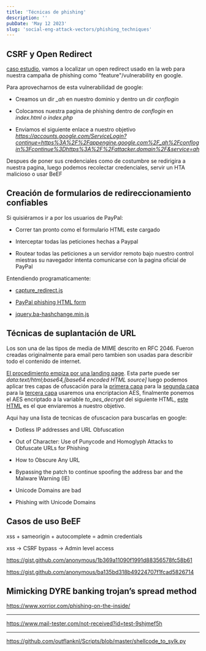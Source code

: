 ```yaml
---
title: 'Técnicas de phishing'
description: ''
pubDate: 'May 12 2023'
slug: 'social-eng-attack-vectors/phishing_techniques'
---
```


<h2>CSRF y Open Redirect</h2>

[caso estudio](https://www.seancassidy.me/), vamos a localizar un open redirect usado en la web para nuestra campaña de phishing como "feature"/vulnerability en google.

Para aprovecharnos de esta vulnerabilidad de google:

- Creamos un dir <i>\_ah</i> en nuestro dominio y dentro un dir <i>conflogin</i>

- Colocamos nuestra pagina de phishing dentro de <i>conflogin</i> en <i>index.html o index.php</i>

- Enviamos el siguiente enlace a nuestro objetivo <i>https://accounts.google.com/ServiceLogin?continue=https%3A%2F%2Fappengine.google.com%2F_ah%2Fconflogin%3Fcontinue%3Dhttps%3A%2F%2Fattacker.domain%2F&service=ah</i>

Despues de poner sus credenciales como de costumbre se redirigira a nuestra pagina, luego podemos recolectar credenciales, servir un HTA malicioso o usar BeEF

<h2>Creación de formularios de redireccionamiento confiables</h2>

Si quisiéramos ir a por los usuarios de PayPal:

- Correr tan pronto como el formulario HTML este cargado

- Interceptar todas las peticiones hechas a Paypal

- Routear todas las peticiones a un servidor remoto bajo nuestro control miestras su navegador intenta comunicarse con la pagina oficial de PayPal

Entendiendo programaticamente:

- [capture_redirect.js](https://gist.github.com/anonymous/3bf8342c76eba4da3f660cbffa24f5d8)

- [PayPal phishing HTML form](https://gist.github.com/anonymous/75b5eb6578bbc5bfcabe44e8fbb952ea)

- [jquery.ba-hashchange.min.js](https://gist.github.com/anonymous/950a70cdebd3e78b6e88312fa7d93250)

<h2>Técnicas de suplantación de URL</h2>

Los <mediatype> son una de las tipos de media de MIME descrito en RFC 2046. Fueron creadas originalmente para email pero tambien son usadas para describir todo el contenido de internet.

[El procedimiento empiza por una landing page](https://gist.githubusercontent.com/anonymous/907cc8e9dcc43c6a4412e682e5d5c2cd/raw/1e370d920c462b993b2ee467ecfe671a29d0408f/gistfile1.txt). Esta parte puede ser <i>data:text/html;base64,[base64 encoded HTML source]</i> luego podemos aplicar tres capas de ofuscación para la [primera capa](http://www.webtoolhub.com/tn561359-html-encrypter.aspx) para la [segunda capa](http://javascriptobfuscator.com/) para la [tercera capa](https://gist.github.com/anonymous/315be2adc72603005d7c7b176c163ed7) usaremos una encriptacion AES, finalmente ponemos el AES encriptado a la variable <i>to_aes_decrypt</i> del siguiente HTML, [este HTML](https://gist.github.com/anonymous/e749f1b8fcbdb08b9d709eb1df8b9575) es el que enviaremos a nuestro objetivo.

Aqui hay una lista de tecnicas de ofuscacion para buscarlas en google:

- Dotless IP addresses and URL Obfuscation

- Out of Character: Use of Punycode and Homoglyph Attacks to Obfuscate URLs for Phishing

- How to Obscure Any URL

- Bypassing the patch to continue spoofing the address bar and the Malware Warning (IE)

- Unicode Domains are bad

- Phishing with Unicode Domains

<h2>Casos de uso BeEF</h2>

xss + sameorigin + autocomplete = admin credentials

xss -> CSRF bypass -> Admin level access

https://gist.github.com/anonymous/1b369a11090f1991d88356578fc58b61

https://gist.github.com/anonymous/ba135bd318b49224707f1fcad5826714

<h2>Mimicking DYRE banking trojan’s spread method</h2>

https://www.xorrior.com/phishing-on-the-inside/

---

https://www.mail-tester.com/not-received?id=test-9shjmef5h

---

https://github.com/outflanknl/Scripts/blob/master/shellcode_to_sylk.py
